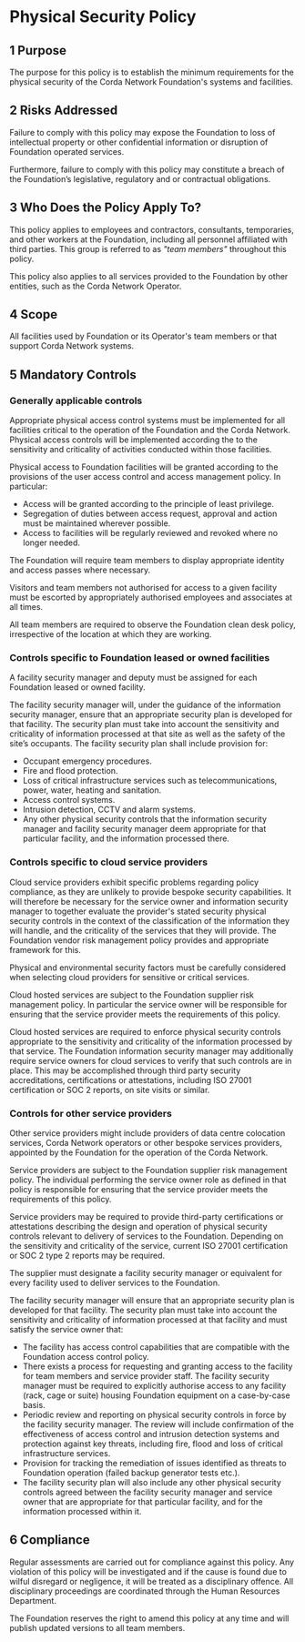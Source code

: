 # Physical Security Policy

## 1 Purpose

The purpose for this policy is to establish the minimum requirements for the physical security of the Corda Network
Foundation's systems and facilities.  

## 2 Risks Addressed

Failure to comply with this policy may expose the Foundation to loss of intellectual property or other confidential
information or disruption of Foundation operated services.

Furthermore, failure to comply with this policy may constitute a breach of the Foundation’s legislative, regulatory and
or contractual obligations.

## 3 Who Does the Policy Apply To?

This policy applies to employees and contractors, consultants, temporaries, and other workers at the Foundation,
including all personnel affiliated with third parties. This group is referred to as *"team members"* throughout this
policy.

This policy also applies to all services provided to the Foundation by other entities, such as the Corda Network
Operator.

## 4 Scope

All facilities used by Foundation or its Operator's team members or that support Corda Network systems.

## 5 Mandatory Controls

### Generally applicable controls

Appropriate physical access control systems must be implemented for all facilities critical to the operation of the
Foundation and the Corda Network. Physical access controls will be implemented according the to the sensitivity and
criticality of activities conducted within those facilities.

Physical access to Foundation facilities will be granted according to the provisions of the user access control and
access management policy. In particular:

* Access will be granted according to the principle of least privilege.
* Segregation of duties between access request, approval and action must be maintained wherever possible.
* Access to facilities will be regularly reviewed and revoked where no longer needed.

The Foundation will require team members to display appropriate identity and access passes where necessary.

Visitors and team members not authorised for access to a given facility must be escorted by appropriately authorised
employees and associates at all times.

All team members are required to observe the Foundation clean desk policy, irrespective of the location at which
they are working.

### Controls specific to Foundation leased or owned facilities

A facility security manager and deputy must be assigned for each Foundation leased or owned facility.

The facility security manager will, under the guidance of the information security manager, ensure that an
appropriate security plan is developed for that facility. The security plan must take into account the sensitivity and
criticality of information processed at that site as well as the safety of the site’s occupants. The facility security
plan shall include provision for:

* Occupant emergency procedures.
* Fire and flood protection.
* Loss of critical infrastructure services such as telecommunications, power, water, heating and sanitation.
* Access control systems.
* Intrusion detection, CCTV and alarm systems.
* Any other physical security controls that the information security manager
and facility security manager deem appropriate for that particular facility, and the information processed there.

### Controls specific to cloud service providers

Cloud service providers exhibit specific problems regarding policy compliance, as they are unlikely to provide bespoke
security capabilities. It will therefore be necessary for the service owner and information security manager to together
evaluate the provider's stated security physical security controls in the context of the classification of the
information they will handle, and the criticality of the services that they will provide. The Foundation vendor risk
management policy provides and appropriate framework for this.

Physical and environmental security factors must be carefully considered when selecting cloud providers for sensitive
or critical services.

Cloud hosted services are subject to the Foundation supplier risk management policy. In particular the service owner
will be responsible for ensuring that the service provider meets the requirements of this policy.

Cloud hosted services are required to enforce physical security controls appropriate to the sensitivity and
criticality of the information processed by that service. The Foundation information security manager may additionally
require  service owners for cloud services to verify that such controls are in place. This may be accomplished through
third party security accreditations, certifications or attestations, including ISO 27001 certification or SOC 2 reports,
on site visits or similar.

### Controls for other service providers

Other service providers might include providers of data centre colocation services, Corda Network operators or other
bespoke services providers, appointed by the Foundation for the operation of the Corda Network.

Service providers are subject to the Foundation supplier risk management policy. The individual performing the
service owner role as defined in that policy is responsible for ensuring that the service provider meets the
requirements of this policy.

Service providers may be required to provide  third-party certifications or attestations describing the design and
operation of physical security controls relevant to delivery of services to the Foundation. Depending on the
sensitivity and criticality of the service, current ISO 27001 certification or SOC 2 type 2 reports may be required.

The supplier must designate a facility security manager or equivalent for every facility used to deliver services to
the Foundation.

The facility security manager will ensure that an appropriate security plan is developed for that facility.
The security plan must take into account the sensitivity and criticality of information processed at that facility and
must satisfy the service owner that:

* The facility has access control capabilities that are compatible with the Foundation access control policy.
* There exists a process for requesting and granting access to the facility for team members and service provider
staff. The facility security manager must be required to explicitly authorise access to any facility (rack, cage or
suite) housing Foundation equipment on a case-by-case basis.
* Periodic review and reporting on physical security controls in force by the facility security manager. The review
will include confirmation of the effectiveness of access control and intrusion detection systems and protection
against key threats, including fire, flood and loss of critical infrastructure services.
* Provision for tracking the remediation of issues identified as threats to Foundation operation (failed backup
generator tests etc.).
* The facility security plan will also include any other physical security controls agreed between the facility security
manager and service owner that are appropriate for that particular facility, and for the information processed within
it.

## 6 Compliance

Regular assessments are carried out for compliance against this policy. Any violation of this policy will be
investigated and if the cause is found due to wilful disregard or negligence, it will be treated as a disciplinary
offence. All disciplinary proceedings are coordinated through the Human Resources Department.

The Foundation reserves the right to amend this policy at any time and will publish updated versions to all team
members.